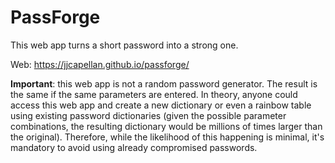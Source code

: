 # PassForge
This web app turns a short password into a strong one.

Web: https://jjcapellan.github.io/passforge/

**Important**: this web app is not a random password generator. The result is the same if the same parameters are entered. In theory, anyone could access this web app and create a new dictionary or even a rainbow table using existing password dictionaries (given the possible parameter combinations, the resulting dictionary would be millions of times larger than the original). Therefore, while the likelihood of this happening is minimal, it's mandatory to avoid using already compromised passwords.